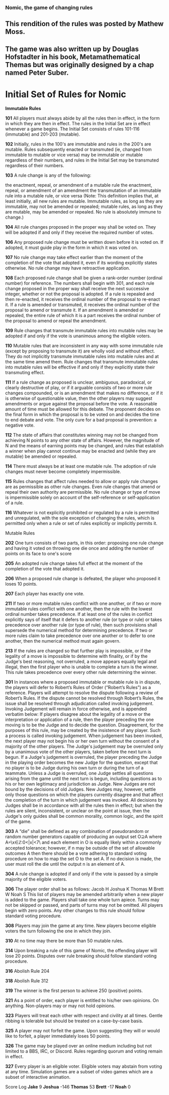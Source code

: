 ### Nomic, the game of changing rules
## This rendition of the rules was posted by Mathew Moss.
## The game was also written up by Douglas Hofstadter in his book, Metamathematical Themas but was originally designed by a chap named Peter Suber.

# Initial Set of Rules for Nomic
**Immutable Rules**

**101**
All players must always abide by all the rules then in effect, in the form in which they are then in effect. The rules in the Initial Set are in effect whenever a game begins. The Initial Set consists of rules 101-116 (immutable) and 201-203 (mutable).

**102**
Initially, rules in the 100's are immutable and rules in the 200's are mutable. Rules subsequently enacted or transmuted (ie, changed from immutable to mutable or vice versa) may be immutable or mutable regardless of their numbers, and rules in the Initial Set may be transmuted regardless of their numbers.

**103**
A rule change is any of the following:

the enactment, repeal, or amendment of a mutable rule
the enactment, repeal, or amendment of an amendment
the transmutation of an immutable rule into a mutable rule, or vice versa
(Note: This definition implies that, at least initially, all new rules are mutable. Immutable rules, as long as they are immutable, may not be amended or repealed; mutable rules, as long as they are mutable, may be amended or repealed. No rule is absolutely immune to change.)

**104**
All rule changes proposed in the proper way shall be voted on. They will be adopted if and only if they receive the required number of votes.

**106**
Any proposed rule change must be written down before it is voted on. If adopted, it must guide play in the form in which it was voted on.

**107**
No rule change may take effect earlier than the moment of the completion of the vote that adopted it, even if its wording explicitly states otherwise. No rule change may have retroactive application.

**108**
Each proposed rule change shall be given a rank-order number (ordinal number) for reference. The numbers shall begin with 301, and each rule change proposed in the proper way shall receive the next successive integer, whether or not the proposal is adopted.
If a rule is repealed and then re-enacted, it receives the ordinal number of the proposal to re-enact it. If a rule is amended or transmuted, it receives the ordinal number of the proposal to amend or transmute it. If an amendment is amended or repealed, the entire rule of which it is a part receives the ordinal number of the proposal to amend or repeal the amendment.

**109**
Rule changes that transmute immutable rules into mutable rules may be adopted if and only if the vote is unanimous among the eligible voters.

**110**
Mutable rules that are inconsistent in any way with some immutable rule (except by proposing to transmute it) are wholly void and without effect. They do not implicitly transmute immutable rules into mutable rules and at the same time amend them. Rule changes that transmute immutable rules into mutable rules will be effective if and only if they explicitly state their transmuting effect.

**111**
If a rule change as proposed is unclear, ambiguous, paradoxical, or clearly destructive of play, or if it arguable consists of two or more rule changes compounded, or is an amendment that makes no difference, or if it is otherwise of questionable value, then the other players may suggest amendments or argue against the proposal before the vote. A reasonable amount of time must be allowed for this debate. The proponent decides on the final form in which the proposal is to be voted on and decides the time to end debate and vote. The only cure for a bad proposal is prevention: a negative vote.

**112**
The state of affairs that constitutes winning may not be changed from achieving N points to any other state of affairs. However, the magnitude of N and the means of earning points may be changed, and rules that establish a winner when play cannot continue may be enacted and (while they are mutable) be amended or repealed.

**114**
There must always be at least one mutable rule. The adoption of rule changes must never become completely impermissible.

**115**
Rules changes that affect rules needed to allow or apply rule changes are as permissible as other rule changes. Even rule changes that amend or repeal their own authority are permissible. No rule change or type of move is impermissible solely on account of the self-reference or self-application of a rule.

**116**
Whatever is not explicitly prohibited or regulated by a rule is permitted and unregulated, with the sole exception of changing the rules, which is permitted only when a rule or set of rules explicitly or implicitly permits it.

Mutable Rules

**202**
One turn consists of two parts, in this order:
proposing one rule change and having it voted on
throwing one die once and adding the number of points on its face to one's score

**205**
An adopted rule change takes full effect at the moment of the completion of the vote that adopted it.

**206**
When a proposed rule change is defeated, the player who proposed it loses 10 points.

**207**
Each player has exactly one vote.

**211**
If two or more mutable rules conflict with one another, or if two or more immutable rules conflict with one another, then the rule with the lowest ordinal number takes precedence.
If at least one of the rules in conflict explicitly says of itself that it defers to another rule (or type or rule) or takes precedence over another rule (or type of rule), then such provisions shall supersede the numerical method for determining precedence.
If two or more rules claim to take precedence over one another or to defer to one another, then the numerical method must again govern.



**213**
If the rules are changed so that further play is impossible, or if the legality of a move is impossible to determine with finality, or if by the Judge's best reasoning, not overruled, a move appears equally legal and illegal, then the first player who is unable to complete a turn is the winner.
This rule takes precedence over every other rule determining the winner.

**301**
In instances where a proposed immutable or mutable rule is in dispute, the players will defer to Robert’s Rules of Order (“Robert’s Rules”) as a reference. Players will attempt to resolve the dispute following a review of Robert’s Rules. If the dispute cannot be resolved through Robert’s Rules, the issue shall be resolved through adjudication called invoking judgement. Invoking Judgement will remain in force otherwise, and is appended verbatim below:
If players disagree about the legality of a move or the interpretation or application of a rule, then the player preceding the one moving is to be the Judge and to decide the question. Disagreement, for the purposes of this rule, may be created by the insistence of any player. Such a process is called invoking judgement.
When judgement has been invoked, the next player may not begin his or her own turn without the consent of a majority of the other players.
The Judge's judgement may be overruled only by a unanimous vote of the other players, taken before the next turn is begun. If a Judge's judgement is overruled, the player preceding the Judge in the playing order becomes the new Judge for the question, except that no player is to be Judge during his own turn or during the turn of a teammate.
Unless a Judge is overruled, one Judge settles all questions arising from the game until the next turn is begun, including questions as to his or her own legitimacy and jurisdiction as Judge.
New Judges are not bound by the decisions of old Judges. New Judges may, however, settle only those questions on which the players currently disagree and that affect the completion of the turn in which judgement was invoked. All decisions by Judges shall be in accordance with all the rules then in effect; but when the rules are silent, inconsistent, or unclear on the point at issue, then the Judge's only guides shall be common morality, common logic, and the spirit of the game.



**303**
A “die” shall be defined as any combination of pseudorandom or random number generators capable of producing an output set O⊇A  where A=\x∈ℤ:0<|x|<7\ and each element in O is equally likely within a commonly accepted tolerance; however, if n may be outside of the set of allowable outcomes A then there should be a vote adhering to standard voting procedure on how to map the set O to the set A.  If no decision is made, the user must roll the die until the output n is an element of A.

**304**
A rule change is adopted if and only if the vote is passed by a simple majority of the eligible voters.

**306**
The player order shall be as follows:
Jacob H
Joshua K
Thomas M
Brett W
Noah S
This list of players may be amended arbitrarily when a new player is added to the game. Players shall take one whole turn apiece. Turns may not be skipped or passed, and parts of turns may not be omitted. All players begin with zero points. Any other changes to this rule should follow standard voting procedure.

**308**
Players may join the game at any time. New players become eligible voters the turn following the one in which they join.

**310**
At no time may there be more than 50 mutable rules.

**314**
Upon breaking a rule of this game of Nomic, the offending player will lose 20 points. Disputes over rule breaking should follow standard voting procedure.

**316**
Abolish Rule 204

**318**
Abolish Rule 312

**319**
The winner is the first person to achieve 250 (positive) points.

**321**
As a point of order, each player is entitled to his/her own opinions. On anything. Non-players may or may not hold opinions.

**323**
Players will treat each other with respect and civility at all times. Gentle ribbing is tolerable but should be treated on a case-by-case basis.

**325**
A player may not forfeit the game. Upon suggesting they will or would like to forfeit, a player immediately loses 50 points.

**326**
The game may be played over an online medium including but not limited to a BBS, IRC, or Discord. Rules regarding quorum and voting remain in effect.

**327**
Every player is an eligible voter. Eligible voters may abstain from voting at any time. Simulation games are a subset of video games which are a subset of interactive animation.

Score Log
**Jake** 9
**Joshua** -146
**Thomas** 53
**Brett** -17
**Noah** 0
